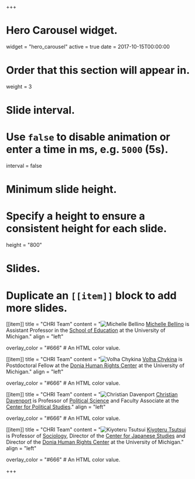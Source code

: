 +++
# Hero Carousel widget.
widget = "hero_carousel"
active = true
date = 2017-10-15T00:00:00

# Order that this section will appear in.
weight = 3

# Slide interval.
# Use `false` to disable animation or enter a time in ms, e.g. `5000` (5s).
interval = false

# Minimum slide height.
# Specify a height to ensure a consistent height for each slide.
height = "800"

# Slides.
# Duplicate an `[[item]]` block to add more slides.
[[item]]
  title = "CHRI Team"
  content = "![Michelle Bellino](https://hopeful-meninsky-348e1c.netlify.com/img/team/bellino.png) [Michelle Bellino](http://michellejbellino.com/) is Assistant Professor in the [School of Education](http://www.soe.umich.edu/) at the University of Michigan."
  align = "left"

  overlay_color = "#666"  # An HTML color value.

[[item]]
  title = "CHRI Team"
  content = "![Volha Chykina](https://hopeful-meninsky-348e1c.netlify.com/img/team/chykina.jpg) [Volha Chykina](http://volhachykina.org) is Postdoctoral Fellow at the [Donia Human Rights Center](https://ii.umich.edu/humanrights) at the University of Michigan."
  align = "left"

  overlay_color = "#666"  # An HTML color value.

[[item]]
  title = "CHRI Team"
  content = "![Christian Davenport](https://hopeful-meninsky-348e1c.netlify.com/img/team/davenport.png) [Christian Davenport](https://christiandavenportphd.weebly.com/) is Professor of [Political Science](https://lsa.umich.edu/polisci) and Faculty Associate at the [Center for Political Studies](https://www.isr.umich.edu/cps/)."
  align = "left"

  overlay_color = "#666"  # An HTML color value.

[[item]]
  title = "CHRI Team"
  content = "![Kiyoteru Tsutsui](https://hopeful-meninsky-348e1c.netlify.com/img/team/tsutsui.png) [Kiyoteru Tsutsui](https://lsa.umich.edu/soc/people/faculty/tsutsui.html) is Professor of [Sociology](https://lsa.umich.edu/soc/), Director of the [Center for Japanese Studies](https://ii.umich.edu/cjs) and Director of the [Donia Human Rights Center](https://ii.umich.edu/humanrights) at the University of Michigan."
  align = "left"

  overlay_color = "#666"  # An HTML color value.


+++
